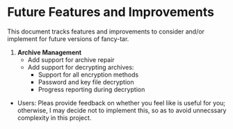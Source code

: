 # Future Features and Improvements

This document tracks features and improvements to consider and/or implement for future versions of fancy-tar.

1. **Archive Management**
   - Add support for archive repair
   - Add support for decrypting archives:
     - Support for all encryption methods
     - Password and key file decryption
     - Progress reporting during decryption
  - Users: Pleas provide feedback on whether you feel like is useful for you; otherwise, I may decide not to implement this, so as to avoid unnecssary complexity in this project.
